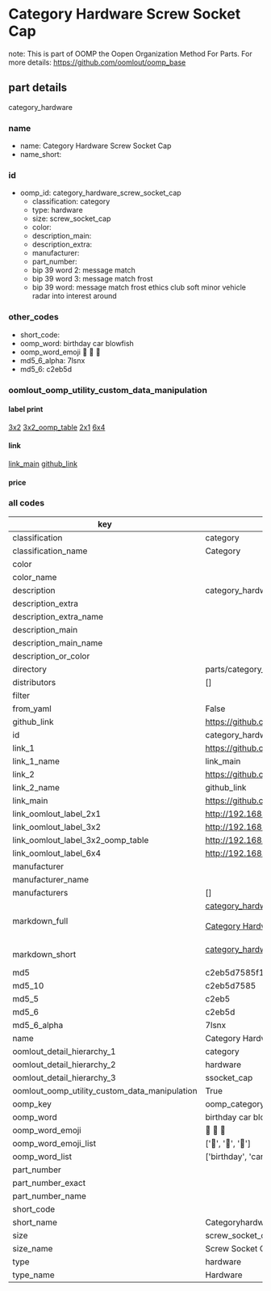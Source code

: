 # Category Hardware Screw Socket Cap  

note: This is part of OOMP the Oopen Organization Method For Parts. For more details: https://github.com/oomlout/oomp_base

##  part details



category_hardware

### name
* name: Category Hardware Screw Socket Cap
* name_short: 
### id
* oomp_id: category_hardware_screw_socket_cap
  * classification: category
  * type: hardware
  * size: screw_socket_cap
  * color: 
  * description_main: 
  * description_extra: 
  * manufacturer: 
  * part_number: 
  * bip 39 word 2: message match
  * bip 39 word 3: message match frost
  * bip 39 word: message match frost ethics club soft minor vehicle radar into interest around

### other_codes
* short_code: 
* oomp_word: birthday car blowfish
* oomp_word_emoji :birthday: :car: :blowfish:
* md5_6_alpha: 7lsnx
* md5_6: c2eb5d






### oomlout_oomp_utility_custom_data_manipulation
#### label print
[3x2](http://192.168.1.245:1112/?label=oomp%207lsnx)
[3x2_oomp_table](http://192.168.1.107:1112/?label=oomp%207lsnx)
[2x1](http://192.168.1.242:1112/?label=oomp%207lsnx)
[6x4](http://192.168.1.55:1112/?label=oomp%207lsnx)    

#### link

[link_main](https://github.com/oomlout/oomlout_oomp_current_version_messy/tree/main/parts/category_hardware_screw_socket_cap) [github_link](https://github.com/oomlout/oomlout_oomp_part_src/tree/main/parts/category_hardware_screw_socket_cap)                             

#### price







### all codes 
| key | value |  
| --- | --- |  
| classification | category |  
| classification_name | Category |  
| color |  |  
| color_name |  |  
| description | category_hardware |  
| description_extra |  |  
| description_extra_name |  |  
| description_main |  |  
| description_main_name |  |  
| description_or_color |   |  
| directory | parts/category_hardware_screw_socket_cap |  
| distributors | [] |  
| filter |  |  
| from_yaml | False |  
| github_link | https://github.com/oomlout/oomlout_oomp_part_src/tree/main/parts/category_hardware_screw_socket_cap |  
| id | category_hardware_screw_socket_cap |  
| link_1 | https://github.com/oomlout/oomlout_oomp_current_version_messy/tree/main/parts/category_hardware_screw_socket_cap |  
| link_1_name | link_main |  
| link_2 | https://github.com/oomlout/oomlout_oomp_part_src/tree/main/parts/category_hardware_screw_socket_cap |  
| link_2_name | github_link |  
| link_main | https://github.com/oomlout/oomlout_oomp_current_version_messy/tree/main/parts/category_hardware_screw_socket_cap |  
| link_oomlout_label_2x1 | http://192.168.1.242:1112/?label=oomp%207lsnx |  
| link_oomlout_label_3x2 | http://192.168.1.245:1112/?label=oomp%207lsnx |  
| link_oomlout_label_3x2_oomp_table | http://192.168.1.107:1112/?label=oomp%207lsnx |  
| link_oomlout_label_6x4 | http://192.168.1.55:1112/?label=oomp%207lsnx |  
| manufacturer |  |  
| manufacturer_name |  |  
| manufacturers | [] |  
| markdown_full | [category_hardware_screw_socket_cap](https://github.com/oomlout/oomlout_oomp_current_version_messy/tree/main/parts/category_hardware_screw_socket_cap)<br>[](https://github.com/oomlout/oomlout_oomp_current_version_messy/tree/main/parts/category_hardware_screw_socket_cap)<br>[Category Hardware Screw Socket Cap](https://github.com/oomlout/oomlout_oomp_current_version_messy/tree/main/parts/category_hardware_screw_socket_cap)<br><br> |  
| markdown_short | [category_hardware_screw_socket_cap](https://github.com/oomlout/oomlout_oomp_current_version_messy/tree/main/parts/category_hardware_screw_socket_cap)<br><br> |  
| md5 | c2eb5d7585f1f1a7391614dabae2345f |  
| md5_10 | c2eb5d7585 |  
| md5_5 | c2eb5 |  
| md5_6 | c2eb5d |  
| md5_6_alpha | 7lsnx |  
| name | Category Hardware Screw Socket Cap |  
| oomlout_detail_hierarchy_1 | category |  
| oomlout_detail_hierarchy_2 | hardware |  
| oomlout_detail_hierarchy_3 | ssocket_cap |  
| oomlout_oomp_utility_custom_data_manipulation | True |  
| oomp_key | oomp_category_hardware_screw_socket_cap |  
| oomp_word | birthday car blowfish |  
| oomp_word_emoji | :birthday: :car: :blowfish: |  
| oomp_word_emoji_list | [':birthday:', ':car:', ':blowfish:'] |  
| oomp_word_list | ['birthday', 'car', 'blowfish'] |  
| part_number |  |  
| part_number_exact |  |  
| part_number_name |  |  
| short_code |  |  
| short_name | Categoryhardware |  
| size | screw_socket_cap |  
| size_name | Screw Socket Cap |  
| type | hardware |  
| type_name | Hardware |  
